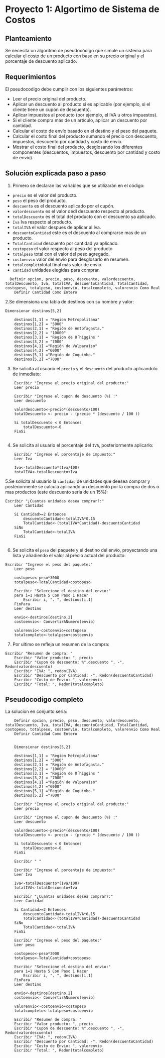 # Proyecto 1: Algortimo de Sistema de Costos
## Planteamiento
Se necesita un algoritmo de pseudocódigo que simule un sistema para calcular el costo de un producto con base en su precio original y el porcentaje de descuento aplicado.

## Requerimientos
El pseudocodigo debe cumplir con los siguientes parámetros:
- Leer el precio original del producto.
- Aplicar un descuento al producto si es aplicable (por ejemplo, si el cliente tiene un cupón de descuento).
- Aplicar impuestos al producto (por ejemplo, el IVA u otros impuestos).
- Si el cliente compra más de un artículo, aplicar un descuento por cantidad.
- Calcular el costo de envío basado en el destino y el peso del paquete.
- Calcular el costo final del producto sumando el precio con descuento, impuestos, descuento por cantidad y costo de envío.
- Mostrar el costo final del producto, desglosando los diferentes componentes (descuentos, impuestos, descuento por cantidad y costo de envío).

## Solución explicada paso a paso
1. Primero se declaran las variables que se utilizarán en el código:

- `precio` es el valor del producto.
- `peso` el peso del producto.
- `descuento` es el descuento aplicado por el cupón.
- `valordescuento` es el valor dedl descuento respecto al producto.
- `totalDescuento` es el total del producto con el descuento ya aplicado.
- `Iva` Iva respecto al producto.
- `totalIVA` el valor despues de aplicar al Iva.
- `descuentoCantidad` este es el descuento al comprarse mas de un producto.
- `TotalCantidad` descuento por cantidad ya aplicado.
- `costopeso` el valor respecto al peso del producto
- `totalpeso` total con el valor del peso agregado.
- `costoenvio` valor del envio para desglosarlo en resumen.
- `totalcompleto`total final más valor de envio.
- `cantidad` unidades elegidas para comprar.

```
  Definir opcion, precio, peso, descuento, valordescuento, totalDescuento, Iva, totalIVA, descuentoCantidad, TotalCantidad, costopeso, totalpeso, costoenvio, totalcompleto, valorenvio Como Real
	Definir Cantidad Como Entero
```

2.Se dimensiona una tabla de destinos con su nombre y valor:
```
Dimensionar destinos[5,2]
	
	destinos[1,1] = "Region Metropolitana"
	destinos[1,2] = "5000"
	destinos[2,1] = "Región de Antofagasta."
	destinos[2,2] = "10000"
	destinos[3,1] = "Region de O´higgins "
	destinos[3,2] = "7000"
	destinos[4,1] ="Región de Valparaíso"
	destinos[4,2] ="6000"
	destinos[5,1] ="Región de Coquimbo."
	destinos[5,2] ="7000"
```

3. Se solicita al usuario el `precio` y el `descuento` del producto aplicandolo de inmediato:

```
	Escribir "Ingrese el precio original del producto:"
	Leer precio
	
	Escribir "Ingrese el cupon de descuento (%) :"
	Leer descuento

	valordescuento<-precio*(descuento/100)
	totalDescuento <- precio - (precio * (descuento / 100 ))
	
	Si totalDescuento < 0 Entonces
		totalDescuento<-0
	FinSi
	

```

4. Se solicita al usuario el porcentaje del `IVA`, posteriormente aplicarlo:
```
	Escribir "Ingrese el porcentaje de impuesto:"
	Leer Iva 
	
	Iva<-totalDescuento*(Iva/100)
	totalIVA<-totalDescuento+Iva

```

5.Se solicita al usuario la `cantidad` de unidades que deesea comprar y posteriormente se calcula aplicando un descuento por la compra de dos o mas productos (este descuento seria de un 15%):

```
Escribir "¿Cuantas unidades desea comprar?:"
	Leer Cantidad
	
	Si Cantidad>=2 Entonces
		descuentoCantidad<-totalIVA*0.15
		TotalCantidad<-(totalIVA*Cantidad)-descuentoCantidad
	SiNo
		TotalCantidad<-totalIVA
	FinSi
	
```

6. Se solicita el `peso` del paquete y el destino del envío, proyectando una lista y añadiendo el valor al precio actual del producto:
```
Escribir "Ingrese el peso del paquete:"
	Leer peso
	
	costopeso<-peso*3000  
	totalpeso<-TotalCantidad+costopeso
	
	Escribir "Seleccione el destino del envio:"
	para i=1 Hasta 5 Con Paso 1 Hacer
		Escribir i, ". ", destinos[i,1]
	FinPara
	Leer destino
	
	envio<-destinos[destino,2]
	costoenvio<- ConvertirANumero(envio)
	
	valorenvio<-costoenvio+costopeso
	totalcompleto<-totalpeso+costoenvio
```

7. Por ultimo se refleja un resumen de la compra:

```
Escribir "Resumen de compra: "
	Escribir "Valor producto: ", precio
	Escribir "Cupon de descuento: %",descuento ", -", Redon(valordescuento)
	Escribir "IVA: ", redon(IVA)
	Escribir "Descuento por Cantidad: -", Redon(descuentoCantidad)
	Escribir "Costo de Envio: ", valorenvio 
	Escribir "Total: ", Redon(totalcompleto)
```

## Pseudocodigo completo

La solucion en conjunto seria:
```
	Definir opcion, precio, peso, descuento, valordescuento, totalDescuento, Iva, totalIVA, descuentoCantidad, TotalCantidad, costopeso, totalpeso, costoenvio, totalcompleto, valorenvio Como Real
	Definir Cantidad Como Entero
	
	
	Dimensionar destinos[5,2]
	
	destinos[1,1] = "Region Metropolitana"
	destinos[1,2] = "5000"
	destinos[2,1] = "Región de Antofagasta."
	destinos[2,2] = "10000"
	destinos[3,1] = "Region de O´higgins "
	destinos[3,2] = "7000"
	destinos[4,1] ="Región de Valparaíso"
	destinos[4,2] ="6000"
	destinos[5,1] ="Región de Coquimbo."
	destinos[5,2] ="7000"
	
	Escribir "Ingrese el precio original del producto:"
	Leer precio
	
	Escribir "Ingrese el cupon de descuento (%) :"
	Leer descuento
	
	valordescuento<-precio*(descuento/100)
	totalDescuento <- precio - (precio * (descuento / 100 ))
	
	Si totalDescuento < 0 Entonces
		totalDescuento<-0
	FinSi
	
	Escribir " "
	
	Escribir "Ingrese el porcentaje de impuesto:"
	Leer Iva 
	
	Iva<-totalDescuento*(Iva/100)
	totalIVA<-totalDescuento+Iva
	
	Escribir "¿Cuantas unidades desea comprar?:"
	Leer Cantidad
	
	Si Cantidad>=2 Entonces
		descuentoCantidad<-totalIVA*0.15
		TotalCantidad<-(totalIVA*Cantidad)-descuentoCantidad
	SiNo
		TotalCantidad<-totalIVA
	FinSi
	
	Escribir "Ingrese el peso del paquete:"
	Leer peso
	
	costopeso<-peso*3000  
	totalpeso<-TotalCantidad+costopeso
	
	Escribir "Seleccione el destino del envio:"
	para i=1 Hasta 5 Con Paso 1 Hacer
		Escribir i, ". ", destinos[i,1]
	FinPara
	Leer destino
	
	envio<-destinos[destino,2]
	costoenvio<- ConvertirANumero(envio)
	
	valorenvio<-costoenvio+costopeso
	totalcompleto<-totalpeso+costoenvio
	
	Escribir "Resumen de compra: "
	Escribir "Valor producto: ", precio
	Escribir "Cupon de descuento: %",descuento ", -", Redon(valordescuento)
	Escribir "IVA: ", redon(IVA)
	Escribir "Descuento por Cantidad: -", Redon(descuentoCantidad)
	Escribir "Costo de Envio: ", valorenvio 
	Escribir "Total: ", Redon(totalcompleto)
```





